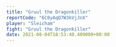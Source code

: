 ```yaml
---
title: "Gruul the Dragonkiller"
reportCode: "6C8yAqQ7W3kVjJnX"
player: "Sleicham"
fight: "Gruul the Dragonkiller"
date: 2021-08-04T18:53:40.409000+00:00
---
```

